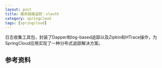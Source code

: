 ```yaml
---
layout: post
title: 服务链路追踪：sleuth
category: springcloud
tags: [springcloud]
---
```


日志收集工具包，封装了Dapper和log-based追踪以及Zipkin和HTrace操作，为SpringCloud应用实现了一种分布式追踪解决方案。

## 参考资料